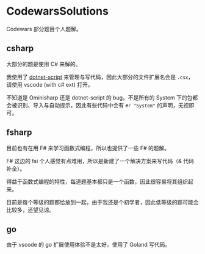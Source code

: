# CodewarsSolutions

Codewars 部分题目个人题解。

## csharp

大部分的题是使用 C# 来解的。

我使用了 [dotnet-script](https://github.com/filipw/dotnet-script) 来管理与写代码，因此大部分的文件扩展名会是 `.csx`，请使用 vscode (with c# ext) 打开。

不知道是 Ominisharp 还是 dotnet-script 的 bug，不是所有的 System 下的包都会被识别、导入与自动提示，因此有些代码中会有 `#r "System"` 的声明，无视即可。

## fsharp

目前也有在用 F# 来学习函数式编程，所以也提供了一些 F# 的题解。

F# 这边的 fsi 个人感觉有点难用，所以是新建了一个解决方案来写代码（& 代码补全）。

得益于函数式编程的特性，每道题基本都只是一个函数，因此很容易将其组织起来。

目前是每个等级的题都给放到一起，由于我还是个初学者，因此低等级的题可能会比较多，还望见谅。

## go

由于 vscode 的 go 扩展使用体验不是太好，使用了 Goland 写代码。

